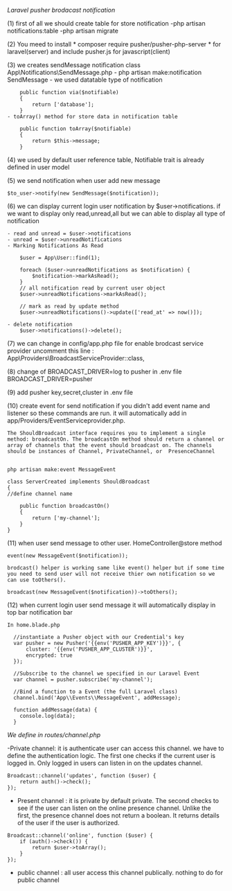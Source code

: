 *Laravel pusher brodacast notification*

(1) first of all we should create table for store notification
	-php artisan notifications:table
	-php artisan migrate
	
(2)	You meed to install * composer require pusher/pusher-php-server * for laravel(server)
	and include pusher.js for javascript(client)


(3) we creates sendMessage notification class
	App\Notifications\SendMessage.php
	- php artisan make:notification SendMessage
	- we used datatable type of notification 

	    public function via($notifiable)
	    {
	        return ['database'];
	    }
	- toArray() method for store data in notification table
	
	    public function toArray($notifiable)
	    {
	        return $this->message;
	    }

(4) we used by default user reference table, Notifiable trait is already defined in user model 

(5) we send notification when user add new message
	
	$to_user->notify(new SendMessage($notification));

(6) we can display current login user notification by $user->notifications.
	if we want to display only read,unread,all but we can able to display all type of notification

	- read and unread = $user->notifications
	- unread = $user->unreadNotifications
	- Marking Notifications As Read

		$user = App\User::find(1);

		foreach ($user->unreadNotifications as $notification) {
		    $notification->markAsRead();
		}
		// all notification read by current user object
		$user->unreadNotifications->markAsRead();
		
		// mark as read by update method
		$user->unreadNotifications()->update(['read_at' => now()]);

	- delete notification
		$user->notifications()->delete();
(7) we can change in config/app.php file for enable brodcast service provider
	uncomment this line :  App\Providers\BroadcastServiceProvider::class,

(8) change of BROADCAST_DRIVER=log to pusher in .env file
	BROADCAST_DRIVER=pusher

(9) add pusher key,secret,cluster in .env file

(10) create event for send notification 
	if you didn't add event name and listener so these commands are run. it will automatically add in app/Providers/EventServiceprovider.php.
	
	The ShouldBroadcast interface requires you to implement a single method: broadcastOn. The broadcastOn method should return a channel or array of channels that the event should broadcast on. The channels should be instances of Channel, PrivateChannel, or  PresenceChannel


	php artisan make:event MessageEvent
	
	class ServerCreated implements ShouldBroadcast
	{
	//define channel name

	    public function broadcastOn()
	    {
	        return ['my-channel'];
	    }
	}

(11) when user send message to other user.
	HomeController@store method
	
	event(new MessageEvent($notification));
	
	brodcast() helper is working same like event() helper but if some time you need to send user will not receive thier own notification so we can use toOthers().

	broadcast(new MessageEvent($notification))->toOthers();

(12) when current login user send message it will automatically display in top bar 	notification bar

	In home.blade.php

	  //instantiate a Pusher object with our Credential's key
      var pusher = new Pusher('{{env('PUSHER_APP_KEY')}}', {
          cluster: '{{env('PUSHER_APP_CLUSTER')}}',
          encrypted: true
      });

      //Subscribe to the channel we specified in our Laravel Event
      var channel = pusher.subscribe('my-channel');

      //Bind a function to a Event (the full Laravel class)
      channel.bind('App\\Events\\MessageEvent', addMessage);

      function addMessage(data) {
        console.log(data);
      }


*We define in routes/channel.php* 

 -Private channel: it is authenticate user can access this channel.
we have to define the authentication logic. The first one checks if the current user is logged in. Only logged in users can listen in on the updates channel.
```
Broadcast::channel('updates', function ($user) {
    return auth()->check();
});
```
- Present channel :  it is private by default private.
The second checks to see if the user can listen on the online presence channel. Unlike the first, the presence channel does not return a boolean. It returns details of the user if the user is authorized.

```
Broadcast::channel('online', function ($user) {
    if (auth()->check()) {
        return $user->toArray();
    }
});
```
- public channel : all user access this channel publically.
nothing to do for public channel
